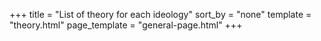 +++
title = "List of theory for each ideology"
sort_by = "none"
template = "theory.html"
page_template = "general-page.html"
+++